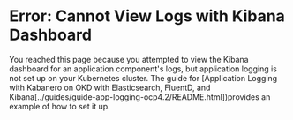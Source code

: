 # Error: Cannot View Logs with Kibana Dashboard

You reached this page because you attempted to view the Kibana dashboard for an application component's logs, but application logging is not set up on your Kubernetes cluster. The guide for [Application Logging with Kabanero on OKD with Elasticsearch, FluentD, and Kibana[../guides/guide-app-logging-ocp4.2/README.html])provides an example of how to set it up.
